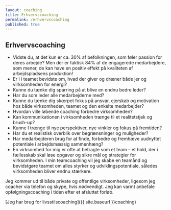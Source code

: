 ```yaml
---
layout: coaching
title: Erhvervscoaching
permalink: /erhvervscoaching
published: true
---
```


## Erhvervscoaching

- Vidste du, at det kun er ca. 30% af befolkningen, som føler passion for deres arbejde? Men der er faktisk 84% af de engagerede medarbejdere, som mener, de kan have en positiv effekt på kvaliteten af arbejdspladsens produktion!
- Er I i teamet bevidste om, hvad der giver og dræner både jer og virksomheden for energi?
- Kunne du tænke dig sparring på at blive en endnu bedre leder?
- Har du som leder alle medarbejderne med?
- Kunne du tænke dig skærpet fokus på ansvar, ejerskab og motivation hos både virksomheden, teamet og den enkelte medarbejder?
- Hvordan ville løbende coaching forbedre virksomheden?
- Kan kommunikationen i virksomheden trænge til et realitetstjek og brush-up?
- Kunne I trænge til nye perspektiver, nye vinkler og fokus på fremtiden?
- Har du et realistisk overblik over begrænsninger og muligheder?
- Har medarbejderen brug for at finde, forbedre og fremhæve uudnyttet potentiale i arbejdsmæssig sammenhæng?
- En virksomhed for mig er ofte at betragte som et team – et hold, der i fællesskab skal løse opgaver og sikre mål og strategier for virksomheden. I min teamcoaching vil jeg skabe en teamånd og bevidstgøre teamet om alles styrker og udviklingspotentiale, således virksomheden bliver endnu stærkere.

Jeg kommer ud til både private og offentlige virksomheder, ligesom jeg coacher via telefon og skype, hvis nødvendigt. Jeg kan varmt anbefale opfølgningscoaching i tiden efter et afsluttet forløb.

[Jeg har brug for livsstilscoaching]({{ site.baseurl }}coaching)
